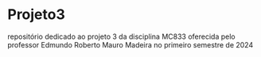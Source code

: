 # Projeto3

repositório dedicado ao projeto 3 da disciplina MC833 oferecida pelo professor Edmundo Roberto Mauro Madeira no primeiro semestre de 2024
